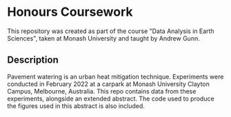 # Honours Coursework

This repository was created as part of the course "Data Analysis in Earth Sciences", taken at Monash University and taught by Andrew Gunn.

## Description

Pavement watering is an urban heat mitigation technique. Experiments were conducted in February 2022 at a carpark at Monash University Clayton Campus, Melbourne, Australia. This repo contains data from these experiments, alongside an extended abstract. The code used to produce the figures used in this abstract is also included. 
